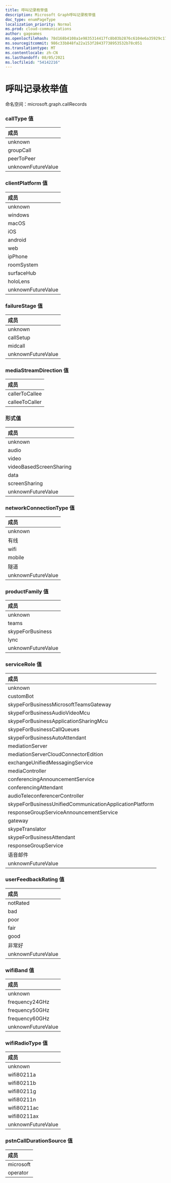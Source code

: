 ```yaml
---
title: 呼叫记录枚举值
description: Microsoft Graph呼叫记录枚举值
doc_type: enumPageType
localization_priority: Normal
ms.prod: cloud-communications
author: gageames
ms.openlocfilehash: 78d168b4108a1e9835314417fc8b03b2876c6104e6a35929c17981df3b5ead79
ms.sourcegitcommit: 986c33b848fa22a153f28437738953532b78c051
ms.translationtype: MT
ms.contentlocale: zh-CN
ms.lasthandoff: 08/05/2021
ms.locfileid: "54142216"
---
```

# <a name="call-records-enum-values"></a>呼叫记录枚举值

命名空间：microsoft.graph.callRecords

### <a name="calltype-values"></a>callType 值

| 成员
|:--------------
| unknown
| groupCall
| peerToPeer
| unknownFutureValue

### <a name="clientplatform-values"></a>clientPlatform 值

| 成员
|:--------------
| unknown
| windows
| macOS
| iOS
| android
| web
| ipPhone
| roomSystem
| surfaceHub
| holoLens
| unknownFutureValue

### <a name="failurestage-values"></a>failureStage 值

| 成员
|:--------------
| unknown
| callSetup
| midcall
| unknownFutureValue

### <a name="mediastreamdirection-values"></a>mediaStreamDirection 值

| 成员
|:--------------
| callerToCallee
| calleeToCaller

### <a name="modality-values"></a>形式值

| 成员
|:--------------
| unknown
| audio
| video
| videoBasedScreenSharing
| data
| screenSharing
| unknownFutureValue

### <a name="networkconnectiontype-values"></a>networkConnectionType 值

| 成员
|:--------------
| unknown
| 有线
| wifi
| mobile
| 隧道
| unknownFutureValue

### <a name="productfamily-values"></a>productFamily 值

| 成员
|:--------------
| unknown
| teams
| skypeForBusiness
| lync
| unknownFutureValue

### <a name="servicerole-values"></a>serviceRole 值

| 成员
|:--------------
| unknown
| customBot
| skypeForBusinessMicrosoftTeamsGateway
| skypeForBusinessAudioVideoMcu
| skypeForBusinessApplicationSharingMcu
| skypeForBusinessCallQueues
| skypeForBusinessAutoAttendant
| mediationServer
| mediationServerCloudConnectorEdition
| exchangeUnifiedMessagingService
| mediaController
| conferencingAnnouncementService
| conferencingAttendant
| audioTeleconferencerController
| skypeForBusinessUnifiedCommunicationApplicationPlatform
| responseGroupServiceAnnouncementService
| gateway
| skypeTranslator
| skypeForBusinessAttendant
| responseGroupService
| 语音邮件
| unknownFutureValue

### <a name="userfeedbackrating-values"></a>userFeedbackRating 值

| 成员
|:--------------
| notRated
| bad
| poor
| fair
| good
| 非常好
| unknownFutureValue

### <a name="wifiband-values"></a>wifiBand 值

| 成员
|:--------------
| unknown
| frequency24GHz
| frequency50GHz
| frequency60GHz
| unknownFutureValue

### <a name="wifiradiotype-values"></a>wifiRadioType 值

| 成员
|:--------------
| unknown
| wifi80211a
| wifi80211b
| wifi80211g
| wifi80211n
| wifi80211ac
| wifi80211ax
| unknownFutureValue

### <a name="pstncalldurationsource-values"></a>pstnCallDurationSource 值 

|成员|
|:---|
|microsoft|
|operator|

<!--
{
  "type": "#page.annotation",
  "namespace": "microsoft.graph.callRecords"
}
-->


